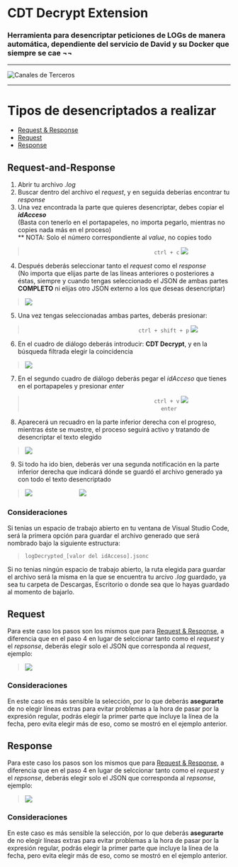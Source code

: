 # CDT Decrypt Extension

### Herramienta para desencriptar peticiones de LOGs de manera automática, dependiente del servicio de David y su Docker que siempre se cae ¬¬

---

![Canales de Terceros](assets/CDT_Logo_Rectangular.png 'Logo Banner')

---

# Tipos de desencriptados a realizar

- [Request & Response](#Request-and-Response)
- [Request](#Request)
- [Response](#Response)

## Request-and-Response

<ol>
  <li>Abrir tu archivo <em>.log</em></li>
  <li>Buscar dentro del archivo el <em>request</em>, y en seguida deberías encontrar tu <em>response</em> <br></li>
  <li>Una vez encontrada la parte que quieres desencriptar, debes copiar el <em><strong>idAcceso</strong></em> <br> (Basta con tenerlo en el portapapeles, no importa pegarlo, mientras no copies nada más en el proceso) <br> ** NOTA: Solo el número correspondiente al <em>value</em>, no copies todo</li>
</ol>

> &nbsp;&nbsp;&nbsp;&nbsp;&nbsp;&nbsp;&nbsp;&nbsp;&nbsp;&nbsp;&nbsp;&nbsp;&nbsp;&nbsp;&nbsp;&nbsp;&nbsp;&nbsp;&nbsp;&nbsp;&nbsp;&nbsp;&nbsp;&nbsp;&nbsp;&nbsp;&nbsp;&nbsp;&nbsp;&nbsp;&nbsp;&nbsp;&nbsp;&nbsp;&nbsp;&nbsp;&nbsp;&nbsp;&nbsp;&nbsp;&nbsp;&nbsp;&nbsp;&nbsp;&nbsp;&nbsp;&nbsp;&nbsp;&nbsp;&nbsp;&nbsp;&nbsp;&nbsp;&nbsp;&nbsp;&nbsp;&nbsp;&nbsp;&nbsp;&nbsp;&nbsp;&nbsp;&nbsp;&nbsp;&nbsp;&nbsp;&nbsp;&nbsp;&nbsp;&nbsp;&nbsp;&nbsp;&nbsp; `ctrl + c` ![](./assets/step-by-step/request-and-response/01.png) <br>

<ol start=4>
  <li>Después deberás seleccionar tanto el <em>request</em> como el <em>response</em><br>(No importa que elijas parte de las líneas anteriores o posteriores a éstas, siempre y cuando tengas seleccionado el JSON de ambas partes <strong>COMPLETO</strong> ni elijas otro JSON externo a los que deseas desencriptar)</li>
</ol>

> ![](./assets/step-by-step/request-and-response/02.png) <br>

<ol start=5>
  <li>Una vez tengas seleccionadas ambas partes, deberás presionar:</li>
</ol>

> &nbsp;&nbsp;&nbsp;&nbsp;&nbsp;&nbsp;&nbsp;&nbsp;&nbsp;&nbsp;&nbsp;&nbsp;&nbsp;&nbsp;&nbsp;&nbsp;&nbsp;&nbsp;&nbsp;&nbsp;&nbsp;&nbsp;&nbsp;&nbsp;&nbsp;&nbsp;&nbsp;&nbsp;&nbsp;&nbsp;&nbsp;&nbsp;&nbsp;&nbsp;&nbsp;&nbsp;&nbsp;&nbsp;&nbsp;&nbsp;&nbsp;&nbsp;&nbsp;&nbsp;&nbsp;&nbsp;&nbsp;&nbsp;&nbsp;&nbsp;&nbsp;&nbsp;&nbsp;&nbsp;&nbsp;&nbsp;&nbsp;&nbsp;&nbsp;&nbsp;&nbsp;&nbsp;&nbsp;&nbsp; `ctrl + shift + p` ![](./assets/step-by-step/request-and-response/03.png) <br>

<ol start=6>
  <li>En el cuadro de diálogo deberás introducir: <strong>CDT Decrypt</strong>, y en la búsqueda filtrada elegir la coincidencia</li>
</ol>

> ![](./assets/step-by-step/request-and-response/04.png) <br>

<ol start=7>
  <li>En el segundo cuadro de diálogo deberás pegar el <em>idAcceso</em> que tienes en el portapapeles y presionar <em>enter</em></li>
</ol>

> &nbsp;&nbsp;&nbsp;&nbsp;&nbsp;&nbsp;&nbsp;&nbsp;&nbsp;&nbsp;&nbsp;&nbsp;&nbsp;&nbsp;&nbsp;&nbsp;&nbsp;&nbsp;&nbsp;&nbsp;&nbsp;&nbsp;&nbsp;&nbsp;&nbsp;&nbsp;&nbsp;&nbsp;&nbsp;&nbsp;&nbsp;&nbsp;&nbsp;&nbsp;&nbsp;&nbsp;&nbsp;&nbsp;&nbsp;&nbsp;&nbsp;&nbsp;&nbsp;&nbsp;&nbsp;&nbsp;&nbsp;&nbsp;&nbsp;&nbsp;&nbsp;&nbsp;&nbsp;&nbsp;&nbsp;&nbsp;&nbsp;&nbsp;&nbsp;&nbsp;&nbsp;&nbsp;&nbsp;&nbsp;&nbsp;&nbsp;&nbsp;&nbsp;&nbsp;&nbsp;&nbsp;&nbsp;&nbsp; `ctrl + v` ![](./assets/step-by-step/request-and-response/05.png) &nbsp;&nbsp;&nbsp;&nbsp;&nbsp;&nbsp;&nbsp;&nbsp;&nbsp;&nbsp;&nbsp;&nbsp;&nbsp;&nbsp;&nbsp;&nbsp;&nbsp;&nbsp;&nbsp;&nbsp;&nbsp;&nbsp;&nbsp;&nbsp;&nbsp;&nbsp;&nbsp;&nbsp;&nbsp;&nbsp;&nbsp;&nbsp;&nbsp;&nbsp;&nbsp;&nbsp;&nbsp;&nbsp;&nbsp;&nbsp;&nbsp;&nbsp;&nbsp;&nbsp;&nbsp;&nbsp;&nbsp;&nbsp;&nbsp;&nbsp;&nbsp;&nbsp;&nbsp;&nbsp;&nbsp;&nbsp;&nbsp;&nbsp;&nbsp;&nbsp;&nbsp;&nbsp;&nbsp;&nbsp;&nbsp;&nbsp;&nbsp;&nbsp;&nbsp;&nbsp;&nbsp;&nbsp;&nbsp;&nbsp;&nbsp;&nbsp;&nbsp; `enter` <br>

<ol start=8>
  <li>Aparecerá un recuadro en la parte inferior derecha con el progreso, mientras éste se muestre, el proceso seguirá activo y tratando de desencriptar el texto elegido</li>
</ol>

> ![](./assets/step-by-step/request-and-response/06.png) <br>

<ol start=9>
  <li>Si todo ha ido bien, deberás ver una segunda notificación en la parte inferior derecha que indicará dónde se guardó el archivo generado ya con todo el texto desencriptado</li>
</ol>

> ![](./assets/step-by-step/request-and-response/07.png) &nbsp;&nbsp;&nbsp;&nbsp;&nbsp;&nbsp;&nbsp;&nbsp;&nbsp;&nbsp;&nbsp;&nbsp;&nbsp;&nbsp;&nbsp;&nbsp;&nbsp;&nbsp;&nbsp;&nbsp;&nbsp;&nbsp;&nbsp;&nbsp;&nbsp; ![](./assets/step-by-step/request-and-response/08.png) <br>

### Consideraciones

Si tenias un espacio de trabajo abierto en tu ventana de Visual Studio Code, será la primera opción para guardar el archivo generado que será nombrado bajo la siguiente estructura:

> `logDecrypted_[valor del idAcceso].jsonc`

Si no tenias ningún espacio de trabajo abierto, la ruta elegida para guardar el archivo será la misma en la que se encuentra tu arcivo <em>.log</em> guardado, ya sea tu carpeta de Descargas, Escritorio o donde sea que lo hayas guardado al momento de bajarlo.

## Request

Para este caso los pasos son los mismos que para [Request & Response](#Request-and-Response), a diferencia que en el paso 4 en lugar de selccionar tanto como el <em>request</em> y el <em>repsonse</em>, deberás elegir solo el JSON que corresponda al <em>request</em>, ejemplo:

> ![](./assets/step-by-step/request/01.png) <br>

### Consideraciones

En este caso es más sensible la selección, por lo que deberás <strong>asegurarte</strong> de no elegir líneas extras para evitar problemas a la hora de pasar por la expresión regular, podrás elegir la primer parte que incluye la línea de la fecha, pero evita elegir más de eso, como se mostró en el ejemplo anterior.

## Response

Para este caso los pasos son los mismos que para [Request & Response](#Request-and-Response), a diferencia que en el paso 4 en lugar de selccionar tanto como el <em>request</em> y el <em>repsonse</em>, deberás elegir solo el JSON que corresponda al <em>repsonse</em>, ejemplo:

> ![](./assets/step-by-step/response/01.png) <br>

### Consideraciones

En este caso es más sensible la selección, por lo que deberás <strong>asegurarte</strong> de no elegir líneas extras para evitar problemas a la hora de pasar por la expresión regular, podrás elegir la primer parte que incluye la línea de la fecha, pero evita elegir más de eso, como se mostró en el ejemplo anterior.
